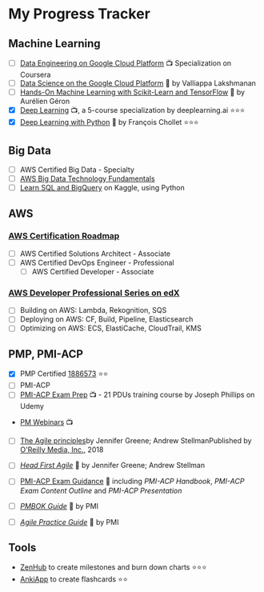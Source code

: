 # My Progress Tracker

## Machine Learning

 - [ ] [Data Engineering on Google Cloud Platform](https://www.coursera.org/specializations/gcp-data-machine-learning) :tv:  Specialization on Coursera
 - [ ] [Data Science on the Google Cloud Platform](https://www.safaribooksonline.com/library/view/data-science-on/9781491974551/) :book: by Valliappa Lakshmanan
 - [ ] [Hands-On Machine Learning with Scikit-Learn and TensorFlow](https://www.safaribooksonline.com/library/view/hands-on-machine-learning/9781491962282/) :book: by Aurélien Géron
 - [x] [Deep Learning](https://www.coursera.org/account/accomplishments/specialization/Z23QYSJ94QTU) :tv:, a 5-course specialization by deeplearning.ai :star::star::star:
 - [x] [Deep Learning with Python](https://www.safaribooksonline.com/library/view/deep-learning-with/9781617294433/)  :book: by François Chollet :star::star::star:

## Big Data

- [ ] AWS Certified Big Data - Specialty
- [ ] [AWS Big Data Technology Fundamentals](https://www.aws.training/transcript/curriculumplayer?transcriptId=tFJXk7lv8k6Bh3oyLkiuTA2)
- [ ] [Learn SQL and BigQuery](https://www.kaggle.com/learn/sql) on Kaggle, using Python

## AWS

### [AWS Certification Roadmap](https://aws.amazon.com/certification/#roadmap)
- [ ] AWS Certified Solutions Architect - Associate
- [ ] AWS Certified DevOps Engineer - Professional
	- [ ] AWS Certified Developer - Associate

### [AWS Developer Professional Series on edX](https://www.edx.org/aws-developer-professional-series)

 - [ ] Building on AWS: Lambda, Rekognition, SQS
 - [ ] Deploying on AWS: CF, Build, Pipeline, Elasticsearch
 - [ ] Optimizing on AWS: ECS, ElastiCache, CloudTrail, KMS

## PMP, PMI-ACP

 - [x] PMP Certified [1886573](https://webreports.pmi.org/certification/certificate/3302554/1963154) :star::star:
 - [ ] PMI-ACP
 - [ ] [PMI-ACP Exam Prep](https://www.udemy.com/pmiacp_21pdus/learn/v4/t/practice/1023892/introduction) :tv: - 21 PDUs training course by Joseph Phillips on Udemy
- [PM Webinars](https://www.projectmanagement.com/Webinars/webinarMainOnDemand.cfm) :tv:
 - [ ] [The Agile principles](https://www.safaribooksonline.com/library/view/the-agile-principles/9781492036494/)by Jennifer Greene; Andrew StellmanPublished by  [O'Reilly Media, Inc.](https://www.safaribooksonline.com/library/publisher/oreilly-media-inc/), 2018
 - [ ] [*Head First  Agile*](https://www.safaribooksonline.com/library/view/head-first-agile/9781491944684/) :book: by Jennifer Greene; Andrew Stellman
 - [ ] [PMI-ACP Exam Guidance](https://www.pmi.org/certifications/types/agile-acp/exam-prep) :book: including *PMI-ACP Handbook*, *PMI-ACP Exam Content Outline* and *PMI-ACP Presentation*
 - [ ] [*PMBOK Guide*](https://www.safaribooksonline.com/library/view/a-guide-to/9781628253900/part01.xhtml) :book: by PMI
 - [ ] [*Agile Practice Guide*](https://www.safaribooksonline.com/library/view/agile-practice-guide/9781628253993/) :book: by PMI

    
## Tools

- [ZenHub](https://app.zenhub.com/workspace/o/vochicong/progress/reports?report=burndown) to create milestones and burn down charts :star::star::star:
- [AnkiApp](https://www.ankiapp.com/) to create flashcards :star::star:



<!--stackedit_data:
eyJoaXN0b3J5IjpbODk3OTQ4MzAwLDc3NzU2ODk5NCw4MzM3Mj
c4ODgsMTcwOTIxMjg2NSw0Mzc4NzY3NjgsMTMwMjQzMDU0Miwx
ODIzMTYwMDQxLDg4OTQxNDQ2LC0xMzUwNTUwNzMyLDg1MzAwND
UyMSwxNzQ4NTMyMzMwLC0zMjA0NTk2MiwtMTc3MDQwODUwOSwz
NjE1ODM5MzUsMTY4MTQxNTIzNCwxNjQ4MDk3NzY1LDE5ODY4Mz
I1ODksLTEzMTk4MjU2ODksMTA4NjM0OTY2MSw5MDQyMTk1ODZd
fQ==
-->
